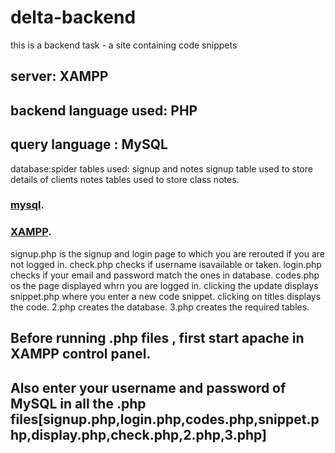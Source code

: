 # delta-backend
this is a backend task - a site containing code snippets
## server: XAMPP
## backend language used: PHP
## query language : MySQL
database:spider
tables used: signup and notes
signup table used to store details of clients
notes tables used to store class notes.

 ### [mysql](https://dev.mysql.com/downloads/workbench/).
 ### [XAMPP](https://www.apachefriends.org/download.html).

signup.php is the signup and login page to which you are rerouted if you are not logged in.
check.php checks if username isavailable or taken.
login.php checks if your email and password match the ones in database.
codes.php os the page displayed whrn you are logged in.
clicking the update displays snippet.php where you enter a new code snippet.
clicking on titles displays the code.
2.php creates the database.
3.php creates the required tables.

## Before running .php files , first start apache in XAMPP control panel.
## Also enter your username and password of MySQL in all the .php files[signup.php,login.php,codes.php,snippet.php,display.php,check.php,2.php,3.php]
 
